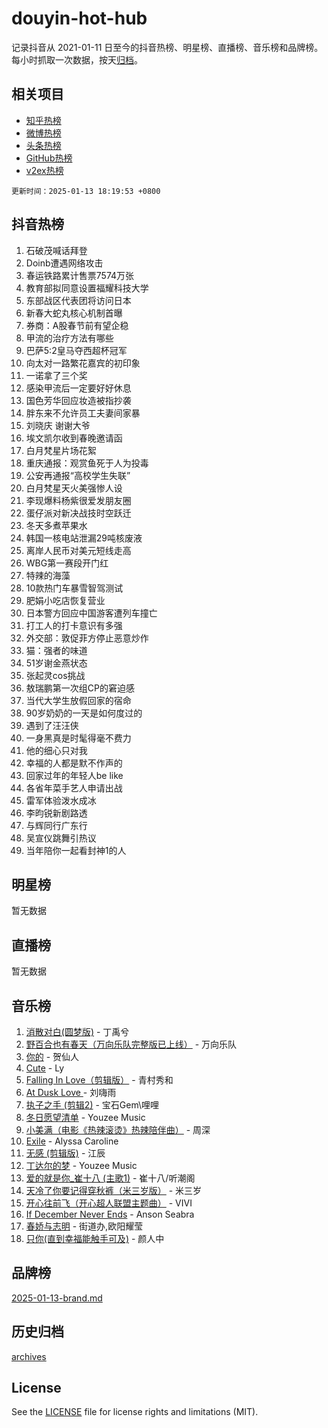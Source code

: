 # douyin-hot-hub

记录抖音从 2021-01-11 日至今的抖音热榜、明星榜、直播榜、音乐榜和品牌榜。每小时抓取一次数据，按天[归档](archives)。

## 相关项目

- [知乎热榜](https://github.com/lonnyzhang423/zhihu-hot-hub)
- [微博热榜](https://github.com/lonnyzhang423/weibo-hot-hub)
- [头条热榜](https://github.com/lonnyzhang423/toutiao-hot-hub)
- [GitHub热榜](https://github.com/lonnyzhang423/github-hot-hub)
- [v2ex热榜](https://github.com/lonnyzhang423/v2ex-hot-hub)


`更新时间：2025-01-13 18:19:53 +0800`

## 抖音热榜

1. 石破茂喊话拜登
1. Doinb遭遇网络攻击
1. 春运铁路累计售票7574万张
1. 教育部拟同意设置福耀科技大学
1. 东部战区代表团将访问日本
1. 新春大蛇丸核心机制首曝
1. 券商：A股春节前有望企稳
1. 甲流的治疗方法有哪些
1. 巴萨5:2皇马夺西超杯冠军
1. 向太对一路繁花嘉宾的初印象
1. 一诺拿了三个奖
1. 感染甲流后一定要好好休息
1. 国色芳华回应妆造被指抄袭
1. 胖东来不允许员工夫妻间家暴
1. 刘晓庆 谢谢大爷
1. 埃文凯尔收到春晚邀请函
1. 白月梵星片场花絮
1. 重庆通报：观赏鱼死于人为投毒
1. 公安再通报“高校学生失联”
1. 白月梵星天火美强惨人设
1. 李现爆料杨紫很爱发朋友圈
1. 蛋仔派对新决战技时空跃迁
1. 冬天多煮苹果水
1. 韩国一核电站泄漏29吨核废液
1. 离岸人民币对美元短线走高
1. WBG第一赛段开门红
1. 特辣的海藻
1. 10款热门车暴雪智驾测试
1. 肥娟小吃店恢复营业
1. 日本警方回应中国游客遭列车撞亡
1. 打工人的打卡意识有多强
1. 外交部：敦促菲方停止恶意炒作
1. 猫：强者的味道
1. 51岁谢金燕状态
1. 张起灵cos挑战
1. 敖瑞鹏第一次组CP的窘迫感
1. 当代大学生放假回家的宿命
1. 90岁奶奶的一天是如何度过的
1. 遇到了汪汪侠
1. 一身黑真是时髦得毫不费力
1. 他的细心只对我
1. 幸福的人都是默不作声的
1. 回家过年的年轻人be like
1. 各省年菜手艺人申请出战
1. 雷军体验泼水成冰
1. 李昀锐新剧路透
1. 与辉同行广东行
1. 吴宣仪跳舞引热议
1. 当年陪你一起看封神1的人

## 明星榜

暂无数据

## 直播榜

暂无数据

## 音乐榜

1. [消散对白(圆梦版)](https://sf5-hl-cdn-tos.douyinstatic.com/obj/tos-cn-ve-2774/og4jB5I5IizzoZVAAAzWgBMAsMDWoArfwBOiFs) - 丁禹兮
1. [野百合也有春天（万向乐队完整版已上线）](https://sf5-hl-cdn-tos.douyinstatic.com/obj/tos-cn-ve-2774/oMnUxhRAMiAGBqDtIPBQ7ACYQZFlJCftcgeDJE) - 万向乐队
1. [你的](https://sf3-cdn-tos.douyinstatic.com/obj/tos-cn-ve-2774/oYuIeKf42jB7sEV6B2upMdpYAgfrQWj0FeRegh) - 贺仙人
1. [Cute](https://sf5-hl-cdn-tos.douyinstatic.com/obj/tos-cn-ve-2774/o4IbIzHWKAAB4wsS5qMBRiiAlEBGTpQRNfFvuo) - Ly
1. [Falling In Love（剪辑版）](https://sf5-hl-cdn-tos.douyinstatic.com/obj/tos-cn-ve-2774/o8ajpA8zzgBPahbBIO8AcKGBLJezFCRd1wfP9f) - 青村秀和
1. [ At Dusk  Love ](https://sf5-hl-cdn-tos.douyinstatic.com/obj/tos-cn-ve-2774/o8CrpCf5CaYgI4ZrtQgMQAFEfuGqNnRSDQAPBc) - 刘嗨雨
1. [执子之手 (剪辑2)](https://sf5-hl-cdn-tos.douyinstatic.com/obj/tos-cn-ve-2774/oUoZLQjCc31XzqsBnBQUNgeKtYPBcgbFDwtfcu) - 宝石Gem\哩哩
1. [冬日愿望清单](https://sf5-hl-cdn-tos.douyinstatic.com/obj/tos-cn-ve-2774/oIIgUOeamCFCVAzxN6MFRLIBlLGpUqQxeeHrLE) - Youzee Music
1. [小美满（电影《热辣滚烫》热辣陪伴曲）](https://sf5-hl-cdn-tos.douyinstatic.com/obj/tos-cn-ve-2774/o0GAn2lSgfZIDUgtevCGDQYnFg4CwnrBaxbTZL) - 周深
1. [Exile](https://sf5-hl-cdn-tos.douyinstatic.com/obj/tos-cn-ve-2774/oYj4gAQTknKE3WW0Je8KGmQ7z1cA4FefwtbufD) - Alyssa Caroline
1. [无感 (剪辑版)](https://sf5-hl-cdn-tos.douyinstatic.com/obj/tos-cn-ve-2774/o0eIsUzJBDlQaQFC5OFlgbMEZC1TFYBftOBn6p) - 江辰
1. [丁达尔的梦](https://sf5-hl-cdn-tos.douyinstatic.com/obj/tos-cn-ve-2774/oMU3WirUZBVQkAC9ccG5P2IQirziZM2RTInUY) - Youzee Music
1. [爱的就是你_崔十八 (主歌1)](https://sf5-hl-cdn-tos.douyinstatic.com/obj/tos-cn-ve-2774/oI5BO5DhFZ6UTcNCnZaOCBLtZ7WIMQGfgnXf5E) - 崔十八/听潮阁
1. [天冷了你要记得穿秋裤（米三岁版）](https://sf5-hl-cdn-tos.douyinstatic.com/obj/tos-cn-ve-2774/oQlIwVIDWiZ6BQilAorS7MA0AgCkQDvcZAdm1) - 米三岁
1. [开心往前飞（开心超人联盟主题曲）](https://sf5-hl-cdn-tos.douyinstatic.com/obj/tos-cn-ve-2774/9d8fb7c82cf1421fb93a9fe925275e0a) - VIVI
1. [If December Never Ends](https://sf5-hl-cdn-tos.douyinstatic.com/obj/tos-cn-ve-2774/oY1IQMoTgCFIBg8RZifyqlBBt1UFgitTYmxeOS) - Anson Seabra
1. [春娇与志明](https://sf5-hl-cdn-tos.douyinstatic.com/obj/tos-cn-ve-2774/e530d8fceb7044b39707d7f9ff54add1) - 街道办,欧阳耀莹
1. [只你(直到幸福能触手可及)](https://sf5-hl-cdn-tos.douyinstatic.com/obj/tos-cn-ve-2774/o0lBkRDzFTeaVSUz3ZZSCBVtZ5DIMQGfgmEAuE) - 颜人中

## 品牌榜

[2025-01-13-brand.md](archives/2025-01-13-brand.md)

## 历史归档

[archives](archives)

## License

See the [LICENSE](LICENSE) file for license rights and limitations (MIT).
